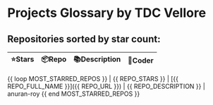# Projects Glossary by TDC Vellore

## Repositories sorted by star count:

| ⭐️Stars   | 📦Repo    | 📚Description | 🤹Coder
| --------- | ----------- | -------------- | -------------- |
{{ loop MOST_STARRED_REPOS }}
| {{ REPO_STARS }} | [{{ REPO_FULL_NAME }}]({{ REPO_URL }}) | {{ REPO_DESCRIPTION }} | anuran-roy
{{ end MOST_STARRED_REPOS }}
